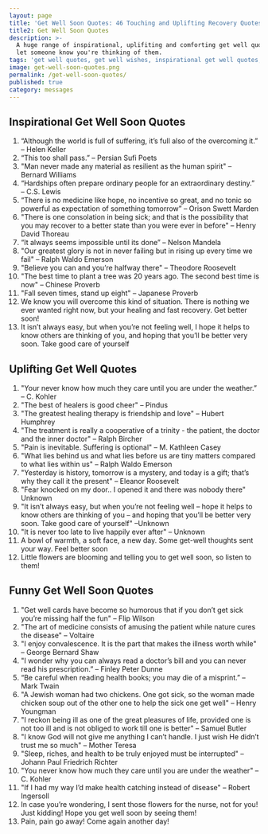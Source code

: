 ```yaml
---
layout: page
title: 'Get Well Soon Quotes: 46 Touching and Uplifting Recovery Quotes'
title2: Get Well Soon Quotes
description: >-
  A huge range of inspirational, uplifiting and comforting get well quotes to
  let someone know you're thinking of them.
tags: 'get well quotes, get well wishes, inspirational get well quotes, get well soon'
image: get-well-soon-quotes.png
permalink: /get-well-soon-quotes/
published: true
category: messages
---
```


<p>
  
</p>
  
<h2>Inspirational Get Well Soon Quotes</h2>

<ol>
<li>“Although the world is full of suffering, it’s full also of the overcoming it.” – Helen Keller </li>
<li>“This too shall pass.” – Persian Sufi Poets</li>
<li>"Man never made any material as resilient as the human spirit" – Bernard Williams</li>
 <li>“Hardships often prepare ordinary people for an extraordinary destiny.” – C.S. Lewis</li>
<li>“There is no medicine like hope, no incentive so great, and no tonic so powerful as expectation of something tomorrow” – Orison Swett Marden</li>
<li>"There is one consolation in being sick; and that is the possibility that you may recover to a better state than you were ever in before"  – Henry David Thoreau</li>
<li>“It always seems impossible until its done”  – Nelson Mandela</li>
<li>"Our greatest glory is not in never failing but in rising up every time we fail" – Ralph Waldo Emerson</li>
<li>"Believe you can and you’re halfway there" – Theodore Roosevelt</li>
<li>"The best time to plant a tree was 20 years ago. The second best time is now" – Chinese Proverb</li>
<li>"Fall seven times, stand up eight" – Japanese Proverb</li>
<li>We know you will overcome this kind of situation. There is nothing we ever wanted right now, but your healing and fast recovery. Get better soon!</li>
<li>It isn’t always easy, but when you’re not feeling well, I hope it helps to know others are thinking of you, and hoping that you’ll be better very soon. Take good care of yourself</li>
</ol>

<h2>Uplifting Get Well Quotes</h2>

<ol>
<li>"Your never know how much they care until you are under the weather.” – C. Kohler</li>
<li>"The best of healers is good cheer" – Pindus</li>
<li>"The greatest healing therapy is friendship and love" – Hubert Humphrey</li>
<li>"The treatment is really a cooperative of a trinity - the patient, the doctor and the inner doctor"  – Ralph Bircher</li>
<li>"Pain is inevitable. Suffering is optional" – M. Kathleen Casey</li>
<li>"What lies behind us and what lies before us are tiny matters compared to what lies within us" – Ralph Waldo Emerson</li>
<li>"Yesterday is history, tomorrow is a mystery, and today is a gift; that’s why they call it the present" – Eleanor Roosevelt</li>
<li>"Fear knocked on my door.. I opened it and there was nobody there" Unknown</li>
<li>"It isn’t always easy, but when you’re not feeling well – hope it helps to know others are thinking of you – and hoping that you’ll be better very soon. Take good care of yourself" –Unknown</li>
<li>"It is never too late to live happily ever after" – Unknown</li>
<li>A bowl of warmth, a soft face, a new day. Some get-well thoughts sent your way. Feel better soon</li>
<li>Little flowers are blooming and telling you to get well soon, so listen to them!</li>
</ol>

<h2>Funny Get Well Soon Quotes</h2>

<ol>
<li>"Get well cards have become so humorous that if you don’t get sick you’re missing half the fun" – Flip Wilson</li>
<li>"The art of medicine consists of amusing the patient while nature cures the disease" – Voltaire</li>
<li>"I enjoy convalescence. It is the part that makes the illness worth while" – George Bernard Shaw</li>
<li>"I wonder why you can always read a doctor’s bill and you can never read his prescription.” – Finley Peter Dunne</li>
<li> “Be careful when reading health books; you may die of a misprint.” – Mark Twain</li>
<li>"A Jewish woman had two chickens. One got sick, so the woman made chicken soup out of the other one to help the sick one get well"  –
Henry Youngman</li>
<li>"I reckon being ill as one of the great pleasures of life, provided one is not too ill and is not obliged to work till one is better" – Samuel Butler</li>
<li>"I know God will not give me anything I can’t handle. I just wish He didn’t trust me so much" – Mother Teresa</li>
<li>"Sleep, riches, and health to be truly enjoyed must be interrupted" –
Johann Paul Friedrich Richter</li>
<li>"You never know how much they care until you are under the weather" – C. Kohler</li>
<li>"If I had my way I’d make health catching instead of disease" –
Robert Ingersoll</li>
<li>In case you’re wondering, I sent those flowers for the nurse, not for you! Just kidding! Hope you get well soon by seeing them!</li>
<li>Pain, pain go away! Come again another day!</li>
</ol>
